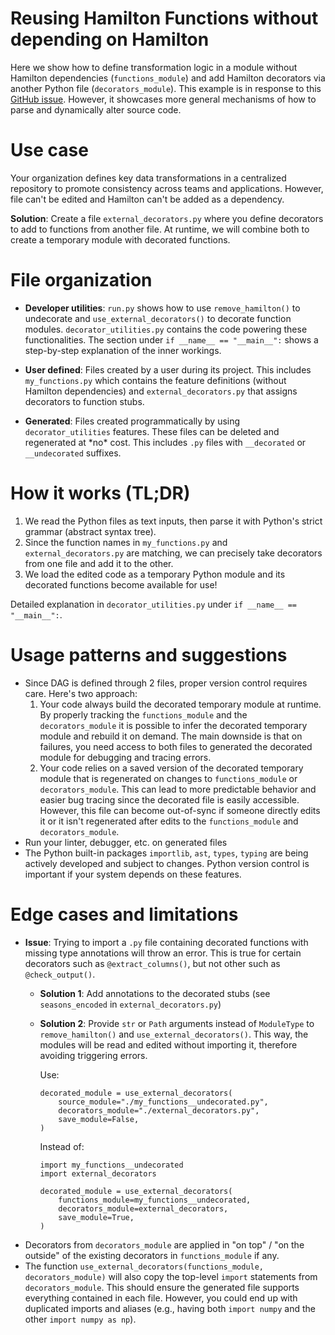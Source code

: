 # Reusing Hamilton Functions without depending on Hamilton
Here we show how to define transformation logic in a module without Hamilton dependencies (`functions_module`) and add Hamilton decorators via another Python file (`decorators_module`). This example is in response to this [GitHub issue](https://github.com/DAGWorks-Inc/hamilton/issues/50). However, it showcases more general mechanisms of how to parse and dynamically alter source code.

# Use case
Your organization defines key data transformations in a centralized repository to promote consistency across teams and applications. However, file can't be edited and Hamilton can't be added as a dependency.

**Solution**: Create a file `external_decorators.py` where you define decorators to add to functions from another file. At runtime, we will combine both to create a temporary module with decorated functions.


# File organization
- **Developer utilities**: `run.py` shows how to use `remove_hamilton()` to undecorate and `use_external_decorators()` to decorate function modules. `decorator_utilities.py` contains the code powering these functionalities. The section under `if __name__ == "__main__":` shows a step-by-step explanation of the inner workings.

- **User defined**: Files created by a user during its project. This includes `my_functions.py` which contains the feature definitions (without Hamilton dependencies) and `external_decorators.py` that assigns decorators to function stubs.

- **Generated**: Files created programmatically by using `decorator_utilities` features. These files can be deleted and regenerated at \*no\* cost. This includes `.py` files with `__decorated` or `__undecorated` suffixes.


# How it works (TL;DR)
1. We read the Python files as text inputs, then parse it with Python's strict grammar (abstract syntax tree).
2. Since the function names in `my_functions.py` and `external_decorators.py` are matching, we can precisely take decorators from one file and add it to the other.
3. We load the edited code as a temporary Python module and its decorated functions become available for use!

Detailed explanation in `decorator_utilities.py` under `if __name__ == "__main__":`.


# Usage patterns and suggestions
- Since DAG is defined through 2 files, proper version control requires care. Here's two approach:
    1. Your code always build the decorated temporary module at runtime. By properly tracking the `functions_module` and the `decorators_module` it is possible to infer the decorated temporary module and rebuild it on demand. The main downside is that on failures, you need access to both files to generated the decorated module for debugging and tracing errors.
    2. Your code relies on a saved version of the decorated temporary module that is regenerated on changes to `functions_module` or `decorators_module`. This can lead to more predictable behavior and easier bug tracing since the decorated file is easily accessible. However, this file can become out-of-sync if someone directly edits it or it isn't regenerated after edits to the `functions_module` and `decorators_module`.
- Run your linter, debugger, etc. on generated files
- The Python built-in packages `importlib`, `ast`, `types`, `typing` are being actively developed and subject to changes. Python version control is important if your system depends on these features.


# Edge cases and limitations

- **Issue**: Trying to import a `.py` file containing decorated functions with missing type annotations will throw an error. This is true for certain decorators such as `@extract_columns()`, but not other such as `@check_output()`.
    - **Solution 1**: Add annotations to the decorated stubs (see `seasons_encoded` in `external_decorators.py`)
    - **Solution 2**: Provide `str` or `Path` arguments instead of `ModuleType` to `remove_hamilton()` and `use_external_decorators()`. This way, the modules will be read and edited without importing it, therefore avoiding triggering errors.

        Use:
        ```
        decorated_module = use_external_decorators(
            source_module="./my_functions__undecorated.py",
            decorators_module="./external_decorators.py",
            save_module=False,
        )
        ```

        Instead of:
        ```
        import my_functions__undecorated
        import external_decorators

        decorated_module = use_external_decorators(
            functions_module=my_functions__undecorated,
            decorators_module=external_decorators,
            save_module=True,
        )
        ```
- Decorators from `decorators_module` are applied in "on top" / "on the outside" of the existing decorators in `functions_module` if any.
- The function `use_external_decorators(functions_module, decorators_module)` will also copy the top-level `import` statements from `decorators_module`. This should ensure the generated file supports everything contained in each file. However, you could end up with duplicated imports and aliases (e.g., having both `import numpy` and the other `import numpy as np`).
